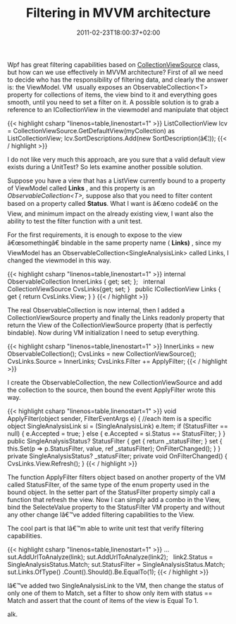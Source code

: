 ﻿---
title: "Filtering in MVVM architecture"
description: ""
date: 2011-02-23T18:00:37+02:00
draft: false
tags: [WPF]
categories: [WPF]
---
Wpf has great filtering capabilities based on [CollectionViewSource](http://msdn.microsoft.com/en-us/library/system.windows.data.collectionviewsource.aspx) class, but how can we use effectively in MVVM architecture? First of all we need to decide who has the responsibility of filtering data, and clearly the answer is: the ViewModel. VM  usually exposes an ObservableCollection&lt;T&gt; property for collections of items, the view bind to it and everything goes smooth, until you need to set a filter on it. A possible solution is to grab a reference to an ICollectionView in the viewmodel and manipulate that object

{{< highlight csharp "linenos=table,linenostart=1" >}}
ListCollectionView lcv = CollectionViewSource.GetDefaultView(myCollection) as ListCollectionView;
lcv.SortDescriptions.Add(new SortDescription(â€¦));
{{< / highlight >}}

I do not like very much this approach, are you sure that a valid default view exists during a UnitTest? So lets examine another possible solution.

Suppose you have a view that has a ListView currently bound to a property of ViewModel called  **Links** , and this property is an *ObservableCollection&lt;T&gt;,* suppose also that you need to filter content based on a property called  **Status**. What I want is â€œno codeâ€ on the View, and minimum impact on the already existing view, I want also the ability to test the filter function with a unit test.

For the first requirements, it is enough to expose to the view â€œsomethingâ€ bindable in the same property name ( **Links)** , since my ViewModel has an ObservableCollection&lt;SingleAnalysisLink&gt; called Links, I changed the viewmodel in this way.

{{< highlight csharp "linenos=table,linenostart=1" >}}
internal ObservableCollection<SingleAnalysisLink> InnerLinks { get; set; };
 
internal CollectionViewSource CvsLinks{get; set; }
 
public ICollectionView Links
{
get { return CvsLinks.View; }
}
{{< / highlight >}}

The real ObservableCollection is now internal, then I added a CollectionViewSource property and finally the Links readonly property that return the View of the CollectionViewSource property (that is perfectly bindable). Now during VM initialization I need to setup everything.

{{< highlight csharp "linenos=table,linenostart=1" >}}
InnerLinks = new ObservableCollection<SingleAnalysisLink>();
CvsLinks = new CollectionViewSource();
CvsLinks.Source = InnerLinks;
CvsLinks.Filter += ApplyFilter;
{{< / highlight >}}

I create the ObservableCollection, the new CollectionViewSource and add the collection to the source, then bound the event ApplyFilter wrote this way.

{{< highlight csharp "linenos=table,linenostart=1" >}}
void ApplyFilter(object sender, FilterEventArgs e)
{
//each item is a specific object
SingleAnalysisLink si = (SingleAnalysisLink) e.Item;
if (StatusFilter == null)
{
e.Accepted = true;
} else
{
e.Accepted = si.Status == StatusFilter;
}
}
public SingleAnalysisStatus? StatusFilter
{
get { return _statusFilter; }
set {
this.Set(p => p.StatusFilter, value, ref _statusFilter);
OnFilterChanged();
}
}
private SingleAnalysisStatus? _statusFilter;
private void OnFilterChanged()
{
CvsLinks.View.Refresh();
}
{{< / highlight >}}

The function ApplyFilter filters object based on another property of the VM called StatusFilter, of the same type of the enum property used in the bound object. In the setter part of the StatusFilter property simply call a function that refresh the view. Now I can simply add a combo in the View, bind the SelecteValue property to the StatusFilter VM property and without any other change Iâ€™ve added filtering capabilities to the View.

The cool part is that Iâ€™m able to write unit test that verify filtering capabilities.

{{< highlight csharp "linenos=table,linenostart=1" >}}
...
sut.AddUrlToAnalyze(link);
sut.AddUrlToAnalyze(link2);
 
link2.Status = SingleAnalysisStatus.Match;
sut.StatusFilter = SingleAnalysisStatus.Match;
sut.Links.OfType<SingleAnalysisLink>()
.Count().Should().Be.EqualTo(1);
{{< / highlight >}}

Iâ€™ve added two SingleAnalysisLink to the VM, then change the status of only one of them to Match, set a filter to show only item with status == Match and assert that the count of items of the view is Equal To 1.

alk.
